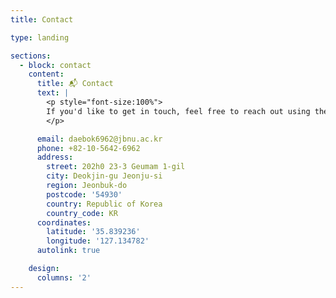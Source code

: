 ```yaml
---
title: Contact

type: landing

sections:
  - block: contact
    content:
      title: 📬 Contact
      text: |
        <p style="font-size:100%">
        If you'd like to get in touch, feel free to reach out using the contact information below.
        </p>

      email: daebok6962@jbnu.ac.kr
      phone: +82-10-5642-6962
      address:
        street: 202h0 23-3 Geumam 1-gil 
        city: Deokjin-gu Jeonju-si
        region: Jeonbuk-do
        postcode: '54930'
        country: Republic of Korea
        country_code: KR
      coordinates:
        latitude: '35.839236'
        longitude: '127.134782'
      autolink: true

    design:
      columns: '2'
---
```

